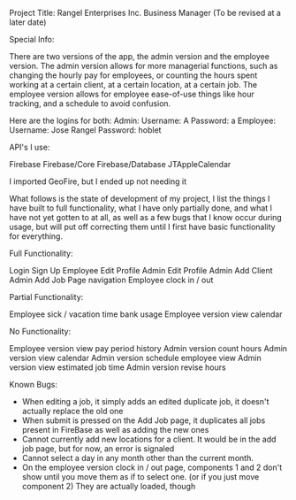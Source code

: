 Project Title: Rangel Enterprises Inc. Business Manager
   (To be revised at a later date)

Special Info:

There are two versions of the app, the admin version and the employee version.
The admin version allows for more managerial functions, such as changing the hourly pay for employees, or
   counting the hours spent working at a certain client, at a certain location, at a certain job.
The employee version allows for employee ease-of-use things like hour tracking, and a schedule to avoid confusion.

Here are the logins for both:
Admin:
   Username: A
   Password: a
Employee:
   Username: Jose Rangel
   Password: hoblet


API's I use:

Firebase
Firebase/Core
Firebase/Database
JTAppleCalendar

I imported GeoFire, but I ended up not needing it

What follows is the state of development of my project, I list the things I have built to full functionality,
   what I have only partially done, and what I have not yet gotten to at all, as well as a few bugs that I
   know occur during usage, but will put off correcting them until I first have basic functionality for everything.


Full Functionality:

Login
Sign Up
Employee Edit Profile
Admin Edit Profile
Admin Add Client
Admin Add Job
Page navigation
Employee clock in / out


Partial Functionality:

Employee sick / vacation time bank usage
Employee version view calendar


No Functionality:

Employee version view pay period history
Admin version count hours
Admin version view calendar
Admin version schedule employee view
Admin version view estimated job time
Admin version revise hours


Known Bugs:

- When editing a job, it simply adds an edited duplicate job, it doesn't actually replace the old one
- When submit is pressed on the Add Job page, it duplicates all jobs present in FireBase as well
   as adding the new ones
- Cannot currently add new locations for a client. It would be in the add job page, but for now,
   an error is signaled
- Cannot select a day in any month other than the current month.
- On the employee version clock in / out page, components 1 and 2 don't show until you move them
   as if to select one. (or if you just move component 2) They are actually loaded, though





